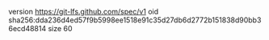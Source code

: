 version https://git-lfs.github.com/spec/v1
oid sha256:dda236d4ed57f9b5998ee1518e91c35d27db6d2772b151838d90bb36ecd48814
size 60
